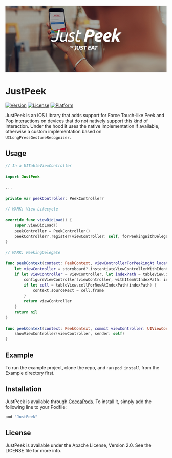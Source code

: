 <p align="center"><img src="just_peek_banner.png?raw=true" /></p>

# JustPeek

<!-- [![CI Status](http://img.shields.io/travis/Gianluca Tranchedone/JustPeek.svg?style=flat)](https://travis-ci.org/Gianluca Tranchedone/JustPeek) -->
[![Version](https://img.shields.io/cocoapods/v/JustPeek.svg?style=flat)](http://cocoapods.org/pods/JustPeek)
[![License](https://img.shields.io/cocoapods/l/JustPeek.svg?style=flat)](http://cocoapods.org/pods/JustPeek)
[![Platform](https://img.shields.io/cocoapods/p/JustPeek.svg?style=flat)](http://cocoapods.org/pods/JustPeek)

JustPeek is an iOS Library that adds support for Force Touch-like Peek and Pop interactions on devices that do not natively support this kind of interaction. Under the hood it uses the native implementation if available, otherwise a custom implementation based on `UILongPressGestureRecognizer`.

## Usage

```swift
// In a UITableViewController

import JustPeek

...

private var peekController: PeekController?

// MARK: View Lifecycle

override func viewDidLoad() {
    super.viewDidLoad()
    peekController = PeekController()
    peekController?.register(viewController: self, forPeekingWithDelegate: self, sourceView: tableView)
}

// MARK: PeekingDelegate

func peekContext(context: PeekContext, viewControllerForPeekingAt location: CGPoint) -> UIViewController? {
    let viewController = storyboard?.instantiateViewControllerWithIdentifier("DestinationViewController")
    if let viewController = viewController, let indexPath = tableView.indexPathForRowAtPoint(location) {
        configureViewController(viewController, withItemAtIndexPath: indexPath)
        if let cell = tableView.cellForRowAtIndexPath(indexPath) {
            context.sourceRect = cell.frame
        }
        return viewController
    }
    return nil
}

func peekContext(context: PeekContext, commit viewController: UIViewController) {
    showViewController(viewController, sender: self)
}
```

## Example

To run the example project, clone the repo, and run `pod install` from the Example directory first.

## Installation

JustPeek is available through [CocoaPods](http://cocoapods.org). To install it, simply add the following line to your Podfile:

```ruby
pod "JustPeek"
```

## License

JustPeek is available under the Apache License, Version 2.0. See the LICENSE file for more info.
